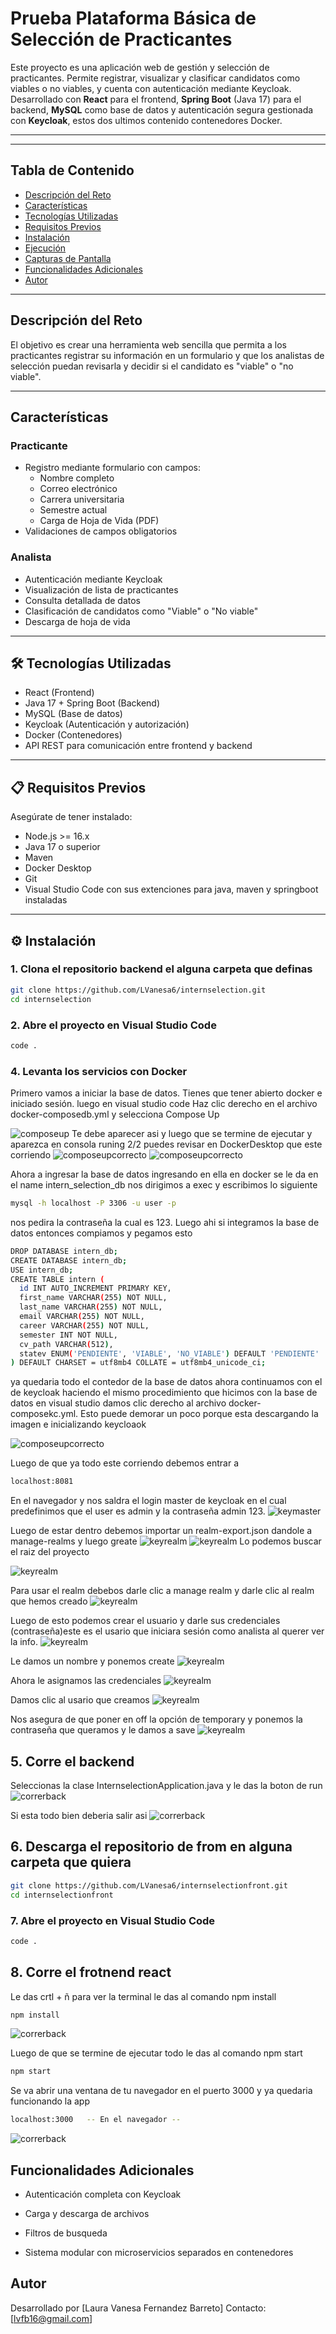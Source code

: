 # Prueba Plataforma Básica de Selección de Practicantes 

Este proyecto es una aplicación web de gestión y selección de practicantes. Permite registrar, visualizar y clasificar candidatos como viables o no viables, y cuenta con autenticación mediante Keycloak. Desarrollado con **React** para el frontend, **Spring Boot** (Java 17) para el backend, **MySQL** como base de datos y autenticación segura gestionada con **Keycloak**, estos dos ultimos contenido contenedores Docker.

---

---

## Tabla de Contenido

- [Descripción del Reto](#descripción-del-reto)
- [Características](#características)
- [Tecnologías Utilizadas](#tecnologías-utilizadas)
- [Requisitos Previos](#requisitos-previos)
- [Instalación](#instalación)
- [Ejecución](#ejecución)
- [Capturas de Pantalla](#capturas-de-pantalla)
- [Funcionalidades Adicionales](#funcionalidades-adicionales)
- [Autor](#autor)

---

##  Descripción del Reto

El objetivo es crear una herramienta web sencilla que permita a los practicantes registrar su información en un formulario y que los analistas de selección puedan revisarla y decidir si el candidato es "viable" o "no viable".

---

##  Características

###  Practicante
- Registro mediante formulario con campos:
  - Nombre completo
  - Correo electrónico
  - Carrera universitaria
  - Semestre actual
  - Carga de Hoja de Vida (PDF)
- Validaciones de campos obligatorios

###  Analista
- Autenticación mediante Keycloak
- Visualización de lista de practicantes
- Consulta detallada de datos
- Clasificación de candidatos como "Viable" o "No viable"
- Descarga de hoja de vida

---


## 🛠️ Tecnologías Utilizadas

-  React (Frontend)
-  Java 17 + Spring Boot (Backend)
-  MySQL (Base de datos)
-  Keycloak (Autenticación y autorización)
-  Docker (Contenedores)
-  API REST para comunicación entre frontend y backend

---

## 📋 Requisitos Previos

Asegúrate de tener instalado:

- Node.js >= 16.x  
- Java 17 o superior  
- Maven  
- Docker Desktop  
- Git  
- Visual Studio Code con sus extenciones para java, maven y springboot  instaladas
---

## ⚙️ Instalación

### 1. Clona el repositorio backend el alguna carpeta que definas

```bash
git clone https://github.com/LVanesa6/internselection.git
cd internselection
```
### 2. Abre el proyecto en Visual Studio Code

```bash
code .
```
### 4. Levanta los servicios con Docker
Primero vamos a iniciar la base de datos.
Tienes que tener abierto docker e iniciado sesión. luego en visual studio code Haz clic derecho en el archivo docker-composedb.yml y selecciona Compose Up

![composeup](./assets/composeup.png) 
Te debe aparecer asi y luego que se termine de ejecutar y aparezca en consola runing 2/2 puedes revisar en DockerDesktop que este corriendo 
![composeupcorrecto](./assets/composeupcorrecto.png) 
![composeupcorrecto](./assets/vistadocker.png) 

Ahora a ingresar la base de datos ingresando en ella en docker se le da en el name intern_selection_db nos dirigimos a exec y escribimos lo siguiente 
```bash
mysql -h localhost -P 3306 -u user -p
```
nos pedira la contraseña la cual es 123. Luego ahi si integramos la base de datos entonces compiamos y pegamos esto
```bash
DROP DATABASE intern_db;
CREATE DATABASE intern_db;
USE intern_db;
CREATE TABLE intern ( 
  id INT AUTO_INCREMENT PRIMARY KEY,
  first_name VARCHAR(255) NOT NULL,
  last_name VARCHAR(255) NOT NULL,
  email VARCHAR(255) NOT NULL,
  career VARCHAR(255) NOT NULL,
  semester INT NOT NULL,
  cv_path VARCHAR(512),
  statev ENUM('PENDIENTE', 'VIABLE', 'NO_VIABLE') DEFAULT 'PENDIENTE'
) DEFAULT CHARSET = utf8mb4 COLLATE = utf8mb4_unicode_ci;
```
ya quedaria todo el contedor de la base de datos ahora continuamos con el de keycloak haciendo el mismo procedimiento que hicimos con la base de datos  en visual studio damos clic derecho al archivo docker-composekc.yml. Esto puede demorar un poco porque esta descargando la imagen e inicializando keycloaok

![composeupcorrecto](./assets/kccompose.png) 

Luego de que ya todo este corriendo debemos entrar a 
```bash
localhost:8081
```
En el navegador y nos saldra el login master de keycloak en el cual predefinimos que el user es admin y la contraseña admin 123.
![keymaster](./assets/keymaster.png)

Luego de estar dentro debemos importar un realm-export.json dandole a manage-realms y luego greate 
![keyrealm](./assets/crearrealm.png)
![keyrealm](./assets/importarrealm.png)
Lo podemos buscar el raiz del proyecto

![keyrealm](./assets/ubirealm.png)

Para usar el realm debebos darle clic a manage realm y darle clic al realm que hemos creado
![keyrealm](./assets/usarrealm.png)

Luego de esto podemos crear el usuario y darle sus credenciales (contraseña)este es el usario que iniciara sesión como analista al querer ver la info.
![keyrealm](./assets/crearuserkc.png)

Le damos un nombre y ponemos create 
![keyrealm](./assets/createuserkc2.png)

Ahora le asignamos las credenciales 
![keyrealm](./assets/setpassword2.png)

Damos clic al usario que creamos
![keyrealm](./assets/setpassword.png)

Nos asegura de que poner en off la opción de temporary y ponemos la contraseña que queramos y le damos a save
![keyrealm](./assets/setpassword3.png)

## 5. Corre el backend
Seleccionas la clase InternselectionApplication.java y le das la boton de run 
![correrback](./assets/correrback.png)

Si esta todo bien deberia salir asi 
![correrback](./assets/correrbackcorrecto.png)


## 6. Descarga el repositorio de from en alguna carpeta que quiera

```bash
git clone https://github.com/LVanesa6/internselectionfront.git
cd internselectionfront
```
### 7. Abre el proyecto en Visual Studio Code

```bash
code .
```
## 8. Corre el frotnend react 
Le das crtl + ñ para ver la terminal 
le das al comando npm install
```bash
npm install
```
![correrback](./assets/correrfront.png)

Luego de que se termine de ejecutar todo le das al comando npm start
```bash
npm start
```

Se va abrir una ventana de tu navegador en el puerto 3000 y ya quedaria funcionando la app 
```bash
localhost:3000   -- En el navegador --
```
![correrback](./assets/paginafuncional.png)
## Funcionalidades Adicionales
- Autenticación completa con Keycloak

- Carga y descarga de archivos

- Filtros de busqueda 

- Sistema modular con microservicios separados en contenedores

## Autor
Desarrollado por [Laura Vanesa Fernandez Barreto]
 Contacto: [lvfb16@gmail.com]